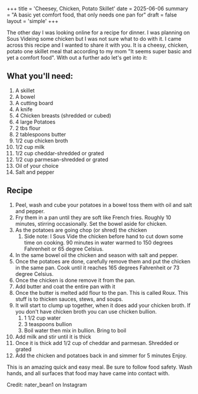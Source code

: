 +++
title = 'Cheesey, Chicken, Potato Skillet'
date = 2025-06-06
summary = "A basic yet comfort food, that only needs one pan for"
draft = false
layout = 'simple'
+++

The other day I was looking online for a recipe for dinner. I was planning on Sous Videing some chicken but I was not sure what to do with it. I came across this recipe and I wanted to share it with you. It is a cheesy, chicken, potato one skillet meal that according to my mom "It seems super basic and yet a comfort food". With out a further ado let's get into it: 

## What you'll need: 
1. A skillet 
2. A bowel
3. A cutting board 
4. A knife
5. 4 Chicken breasts (shredded or cubed)
6. 4 large Potatoes 
7. 2 tbs flour 
8. 2 tablespoons butter 
9. 1/2 cup chicken broth
10. 1/2 cup milk
11. 1/2 cup cheddar-shredded or grated
12. 1/2 cup parmesan-shredded or grated
13. Oil of your choice
14. Salt and pepper

## Recipe
1. Peel, wash and cube your potatoes in a bowel toss them with oil and salt and pepper.
2. Fry them in a pan until they are soft like French fries. Roughly 10 minutes, stirring occasionally. Set the bowel aside for chicken. 
3. As the potatoes are going chop (or shred) the chicken
	1. Side note: I Sous Vide the chicken before hand to cut down some time on cooking. 90 minutes in water warmed to 150 degrees Fahrenheit or 65 degree Celsius. 
4. In the same bowel oil the chicken and season with salt and pepper.
5. Once the potatoes are done, carefully remove them and put the chicken in the same pan. Cook until it reaches 165 degrees Fahrenheit or 73 degree Celsius. 
6. Once the chicken is done remove it from the pan. 
7. Add butter and coat the entire pan with it
8. Once the butter is melted add flour to the pan. This is called Roux. This stuff is to thicken sauces, stews, and soups. 
9. It will start to clump up together, when it does add your chicken broth. If you don't have chicken broth you can use chicken bullion. 
	1. 1 1/2 cup water
	2. 3 teaspoons bullion
	3. Boil water then mix in bullion. Bring to boil
10. Add milk and stir until it is thick
11. Once it is thick add 1/2 cup of cheddar and parmesan. Shredded or grated
12. Add the chicken and potatoes back in and simmer for 5 minutes
Enjoy. 

This is an amazing quick and easy meal. Be sure to follow food safety. Wash hands, and all surfaces that food may have came into contact with. 


Credit: nater_bean1 on Instagram
